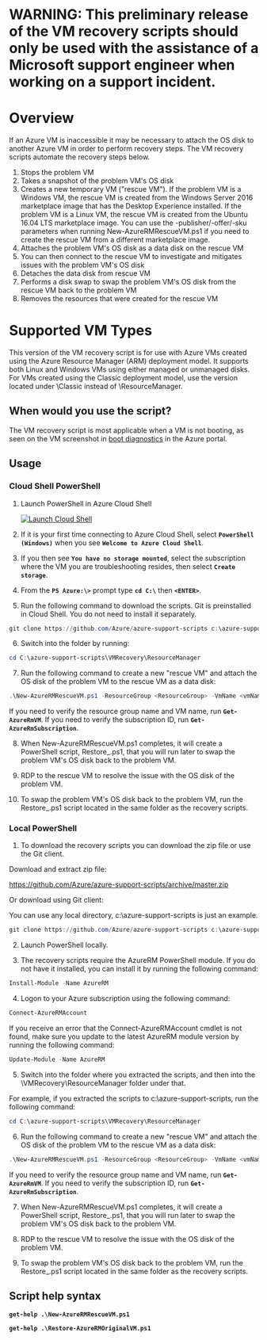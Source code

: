 # WARNING: This preliminary release of the VM recovery scripts should only be used with the assistance of a Microsoft support engineer when working on a support incident.

# Overview
If an Azure VM is inaccessible it may be necessary to attach the OS disk to another Azure VM in order to perform recovery steps. The VM recovery scripts automate the recovery steps below.

1. Stops the problem VM
2. Takes a snapshot of the problem VM's OS disk
3. Creates a new temporary VM ("rescue VM"). If the problem VM is a Windows VM, the rescue VM is created from the Windows Server 2016 marketplace image that has the Desktop Experience installed. If the problem VM is a Linux VM, the rescue VM is created from the Ubuntu 16.04 LTS marketplace image. You can use the -publisher/-offer/-sku parameters when running New-AzureRMRescueVM.ps1 if you need to create the rescue VM from a different marketplace image. 
4. Attaches the problem VM's OS disk as a data disk on the rescue VM
5. You can then connect to the rescue VM to investigate and mitigates issues with the problem VM's OS disk
6. Detaches the data disk from rescue VM
7. Performs a disk swap to swap the problem VM's OS disk from the rescue VM back to the problem VM
8. Removes the resources that were created for the rescue VM

# Supported VM Types

This version of the VM recovery script is for use with Azure VMs created using the Azure Resource Manager (ARM) deployment model. It supports both Linux and Windows VMs using either managed or unmanaged disks. For VMs created using the Classic deployment model, use the version located under \Classic instead of \ResourceManager.

## When would you use the script?

The VM recovery script is most applicable when a VM is not booting, as seen on the VM screenshot in [boot diagnostics](https://azure.microsoft.com/en-us/blog/boot-diagnostics-for-virtual-machines-v2/) in the Azure portal.

## Usage
### Cloud Shell PowerShell
1. Launch PowerShell in Azure Cloud Shell 

   <a href="https://shell.azure.com/powershell" target="_blank"><img border="0" alt="Launch Cloud Shell" src="https://shell.azure.com/images/launchcloudshell@2x.png"></a>

2. If it is your first time connecting to Azure Cloud Shell, select **`PowerShell (Windows)`** when you see **`Welcome to Azure Cloud Shell`**. 

3. If you then see **`You have no storage mounted`**, select the subscription where the VM you are troubleshooting resides, then select **`Create storage`**.

4. From the **`PS Azure:\>`** prompt type **`cd C:\`** then **`<ENTER>`**.

5. Run the following command to download the scripts. Git is preinstalled in Cloud Shell. You do not need to install it separately.
```PowerShell
git clone https://github.com/Azure/azure-support-scripts c:\azure-support-scripts
```
6. Switch into the folder by running:
```PowerShell
cd C:\azure-support-scripts\VMRecovery\ResourceManager
```
7. Run the following command to create a new "rescue VM" and attach the OS disk of the problem VM to the rescue VM as a data disk:
```PowerShell
.\New-AzureRMRescueVM.ps1 -ResourceGroup <ResourceGroup> -VmName <vmName> -SubID <subscriptionId>
```
If you need to verify the resource group name and VM name, run **`Get-AzureRmVM`**. If you need to verify the subscription ID, run **`Get-AzureRmSubscription`**.

8. When New-AzureRMRescueVM.ps1 completes, it will create a PowerShell script, Restore_<problemVmName>.ps1, that you will run later to swap the problem VM's OS disk back to the problem VM.

9. RDP to the rescue VM to resolve the issue with the OS disk of the problem VM.

10. To swap the problem VM's OS disk back to the problem VM, run the Restore_<problemVmName>.ps1 script located in the same folder as the recovery scripts.

### Local PowerShell
1. To download the recovery scripts you can download the zip file or use the Git client. 

Download and extract zip file:

https://github.com/Azure/azure-support-scripts/archive/master.zip

Or download using Git client:

You can use any local directory, c:\azure-support-scripts is just an example.

```PowerShell
git clone https://github.com/Azure/azure-support-scripts c:\azure-support-scripts 
```
2. Launch PowerShell locally.

3. The recovery scripts require the AzureRM PowerShell module. If you do not have it installed, you can install it by running the following command:

```PowerShell
Install-Module -Name AzureRM
```
4. Logon to your Azure subscription using the following command:
```PowerShell
Connect-AzureRMAccount
```
If you receive an error that the Connect-AzureRMAccount cmdlet is not found, make sure you update to the latest AzureRM module version by running the following command:
```PowerShell
Update-Module -Name AzureRM
```
5. Switch into the folder where you extracted the scripts, and then into the \VMRecovery\ResourceManager folder under that.

For example, if you extracted the scripts to c:\azure-support-scripts, run the following command:
```PowerShell
cd C:\azure-support-scripts\VMRecovery\ResourceManager
```
6. Run the following command to create a new "rescue VM" and attach the OS disk of the problem VM to the rescue VM as a data disk:
```PowerShell
.\New-AzureRMRescueVM.ps1 -ResourceGroup <ResourceGroup> -VmName <vmName> -SubID <subscriptionId>
```
If you need to verify the resource group name and VM name, run **`Get-AzureRmVM`**. If you need to verify the subscription ID, run **`Get-AzureRmSubscription`**.

7. When New-AzureRMRescueVM.ps1 completes, it will create a PowerShell script, Restore_<problemVmName>.ps1, that you will run later to swap the problem VM's OS disk back to the problem VM.

8. RDP to the rescue VM to resolve the issue with the OS disk of the problem VM.

9. To swap the problem VM's OS disk back to the problem VM, run the Restore_<problemVmName>.ps1 script located in the same folder as the recovery scripts.

## Script help syntax

**`get-help .\New-AzureRMRescueVM.ps1`**

**`get-help .\Restore-AzureRMOriginalVM.ps1`**
